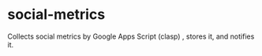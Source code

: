 # social-metrics
Collects social metrics by Google Apps Script (clasp) , stores it, and notifies it. 
